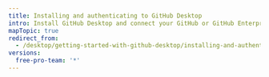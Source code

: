```yaml
---
title: Installing and authenticating to GitHub Desktop
intro: Install GitHub Desktop and connect your GitHub or GitHub Enterprise accounts.
mapTopic: true
redirect_from:
  - /desktop/getting-started-with-github-desktop/installing-and-authenticating-to-github-desktop
versions:
  free-pro-team: '*'
---
```

